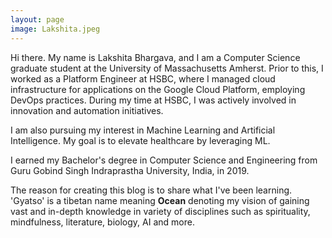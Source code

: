 ```yaml
---
layout: page
image: Lakshita.jpeg
---
```


Hi there. My name is Lakshita Bhargava, and I am a Computer Science graduate student at the University of Massachusetts Amherst. Prior to this, I worked as a Platform Engineer at HSBC, where I managed cloud infrastructure for applications on the Google Cloud Platform, employing DevOps practices. During my time at HSBC, I was actively involved in innovation and automation initiatives.

I am also pursuing my interest in Machine Learning and Artificial Intelligence. My goal is to elevate healthcare by leveraging ML. 

I earned my Bachelor's degree in Computer Science and Engineering from Guru Gobind Singh Indraprastha University, India, in 2019.

The reason for creating this blog is to share what I've been learning. 'Gyatso' is a tibetan name meaning **Ocean** denoting my vision of gaining vast and in-depth knowledge in variety of disciplines such as spirituality, mindfulness, literature, biology, AI and more.
